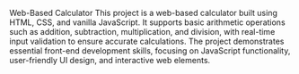 
Web-Based Calculator
This project is a web-based calculator built using HTML, CSS, and vanilla JavaScript. It supports basic arithmetic operations such as addition, subtraction, multiplication, and division, with real-time input validation to ensure accurate calculations. The project demonstrates essential front-end development skills, focusing on JavaScript functionality, user-friendly UI design, and interactive web elements.

